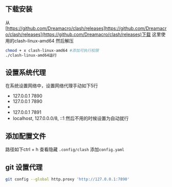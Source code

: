 
## 下载安装
从[https://github.com/Dreamacro/clash/releases]https://github.com/Dreamacro/clash/releases](https://github.com/Dreamacro/clash/releases)下载
这里使用的clash-linux-amd64
然后解压
```bash
chmod + x clash-linux-amd64 #添加可执行权限
./clash-linux-amd64运行
```
## 设置系统代理
在系统设置网络中，设置网络代理手动如下5行
- 127.0.0.1 7890
- 127.0.0.1 7890
-
- 127.0.0.1 7891
- localhost, 127.0.0.0/8, ::1
然后不用的时候设置为自动就行

## 添加配置文件
路径如下ctrl + h 查看隐藏
`.config/clash`
添加`config.yaml`

## git 设置代理
```bash
git config --global http.proxy 'http://127.0.0.1:7890'
```
